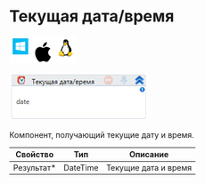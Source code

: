 # Текущая дата/время

![](../../../../resources/activities/basic/data/datetime/image-100-1-1-1-1-1-1-1-2-343.png)

![](../../../../resources/activities/basic/data/datetime/image-444.png)

Компонент, получающий текущие дату и время.

| Свойство    | Тип      | Описание             |
| ----------- | -------- | -------------------- |
| Результат\* | DateTime | Текущие дата и время |
